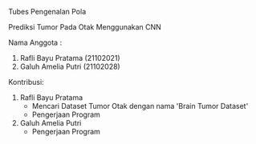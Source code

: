 Tubes Pengenalan Pola 

Prediksi Tumor Pada Otak Menggunakan CNN

Nama Anggota :
1. Rafli Bayu Pratama (21102021)
2. Galuh Amelia Putri (21102028)

Kontribusi:
1. Rafli Bayu Pratama
   - Mencari Dataset Tumor Otak dengan nama 'Brain Tumor Dataset'
   - Pengerjaan Program
3. Galuh Amelia Putri
   - Pengerjaan Program
